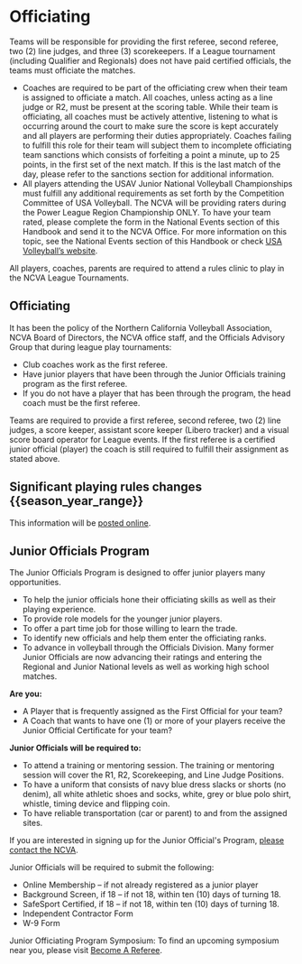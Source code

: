 # Officiating
Teams will be responsible for providing the first referee, second referee, two (2) line judges, and three (3) scorekeepers.   If a League tournament (including Qualifier and Regionals) does not have paid certified officials, the teams must officiate the matches. 

- Coaches are required to be part of the officiating crew when their team is assigned to officiate a match.  All coaches, unless acting as a line judge or R2, must be present at the scoring table.  While their team is officiating, all coaches must be actively attentive, listening to what is occurring around the court to make sure the score is kept accurately and all players are performing their duties appropriately.  Coaches failing to fulfill this role for their team will subject them to incomplete officiating team sanctions which consists of forfeiting a point a minute, up to 25 points, in the first set of the next match.  If this is the last match of the day, please refer to the sanctions section for additional information. 
- All players attending the USAV Junior National Volleyball Championships must fulfill any additional requirements as set forth by the Competition Committee of USA Volleyball.  The NCVA will be providing raters during the Power League Region Championship ONLY.  To have your team rated, please complete the form in the National Events section of this Handbook and send it to the NCVA Office.  For more information on this topic, see the National Events section of this Handbook or check [USA Volleyball’s website]({{url_usav}}). 

All players, coaches, parents are required to attend a rules clinic to play in the NCVA League Tournaments.

## Officiating 
It has been the policy of the Northern California Volleyball Association, NCVA Board of Directors, the NCVA office staff, and the Officials Advisory Group that during league play tournaments: 

- Club coaches work as the first referee.
- Have junior players that have been through the Junior Officials training program as the first referee. 
- If you do not have a player that has been through the program, the head coach must be the first referee.

Teams are required to provide a first referee, second referee, two (2) line judges, a score keeper, assistant score keeper (Libero tracker) and a visual score board operator for League events.  If the first referee is a certified junior official (player) the coach is still required to fulfill their assignment as stated above.

## Significant playing rules changes {{season_year_range}}
This information will be [posted online]({{url_rules_changes}}).

## Junior Officials Program 
The Junior Officials Program is designed to offer junior players many opportunities.

- To help the junior officials hone their officiating skills as well as their playing experience.
- To provide role models for the younger junior players.
- To offer a part time job for those willing to learn the trade.
- To identify new officials and help them enter the officiating ranks.
- To advance in volleyball through the Officials Division. Many former Junior Officials are now advancing their ratings and entering the Regional and Junior National levels as well as working high school matches. 

**Are you:**
- A Player that is frequently assigned as the First Official for your team?  
- A Coach that wants to have one (1) or more of your players receive the Junior Official Certificate for your team?  
  
**Junior Officials will be required to:**
- To attend a training or mentoring session. The training or mentoring session will cover the R1, R2, Scorekeeping, and Line Judge Positions. 
- To have a uniform that consists of navy blue dress slacks or shorts (no denim), all white athletic shoes and socks, white, grey or blue polo shirt, whistle, timing device and flipping coin. 
- To have reliable transportation (car or parent) to and from the assigned sites.

If you are interested in signing up for the Junior Official's Program, [please contact the NCVA](mailto:{{email_ncva_assigning}}?subject="Becoming%20an%20Official).

Junior Officials will be required to submit the following: 
- Online Membership – if not already registered as a junior player 
- Background Screen, if 18 – if not 18, within ten (10) days of turning 18.  
- SafeSport Certified, if 18 – if not 18, within ten (10) days of turning 18. 
- Independent Contractor Form 
- W-9 Form 

Junior Officiating Program Symposium: To find an upcoming symposium near you, please visit [Become A Referee]({{url_become_a_referee}}).